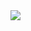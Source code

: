 <img src="https://github-readme-stats.vercel.app/api/top-langs/?username=penetraz&theme=dark&langs_count=20"/>
